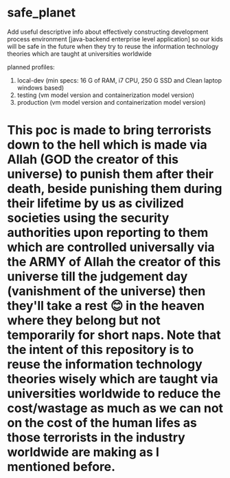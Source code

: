 # safe_planet
Add useful descriptive info about effectively constructing development process environment [java-backend enterprise level application] so our kids will be safe in the future when they try to reuse the information technology theories which are taught at universities worldwide

planned profiles:
1. local-dev (min specs: 16 G of RAM, i7 CPU, 250 G SSD and Clean laptop windows based)
2. testing (vm model version and containerization model version)
3. production (vm model version and containerization model version)

# This poc is made to bring terrorists down to the hell which is made via Allah (GOD the creator of this universe) to punish them after their death, beside punishing them during their lifetime by us as civilized societies using the security authorities upon reporting to them which are controlled universally via the ARMY of Allah the creator of this universe till the judgement day (vanishment of the universe) then they'll take a rest 😊 in the heaven where they belong but not temporarily for short naps. Note that the intent of this repository is to reuse the information technology theories wisely which are taught via universities worldwide to reduce the cost/wastage as much as we can not on the cost of the human lifes as those terrorists in the industry worldwide are making as I mentioned before.
